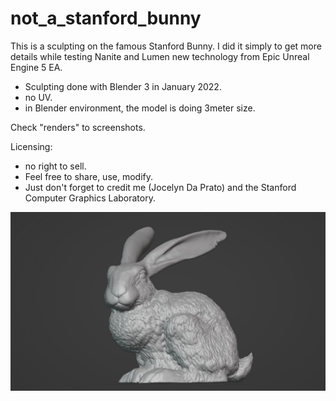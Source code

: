 # not_a_stanford_bunny

This is a sculpting on the famous Stanford Bunny. I did it simply to get more details while testing Nanite and Lumen new technology from Epic Unreal Engine 5 EA.

- Sculpting done with Blender 3 in January 2022.
- no UV.
- in Blender environment, the model is doing 3meter size.

Check "renders" to screenshots.

Licensing:
- no right to sell.
- Feel free to share, use, modify.
- Just don't forget to credit me (Jocelyn Da Prato) and the Stanford Computer Graphics Laboratory.

![not a standford bunny](renders/render_blender_00.jpg?raw=true "not a standford bunny")
